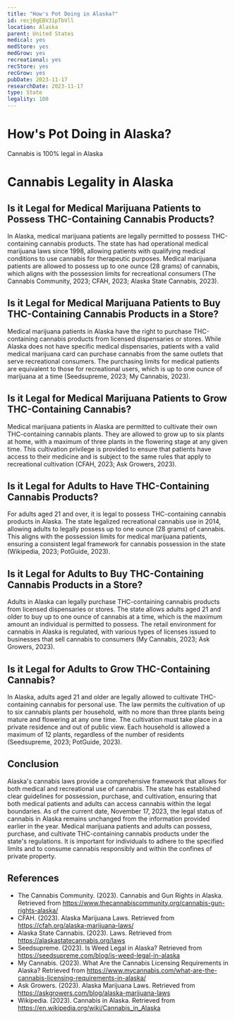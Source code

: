 ```yaml
---
title: "How's Pot Doing in Alaska?"
id: recj0gEBV31pTbVll
location: Alaska
parent: United States
medical: yes
medStore: yes
medGrow: yes
recreational: yes
recStore: yes
recGrow: yes
pubDate: 2023-11-17
researchDate: 2023-11-17
type: State
legality: 100
---
```


# How's Pot Doing in Alaska?

<p class="howsit">Cannabis is 100% legal in Alaska</p>

# Cannabis Legality in Alaska

## Is it Legal for Medical Marijuana Patients to Possess THC-Containing Cannabis Products?

In Alaska, medical marijuana patients are legally permitted to possess THC-containing cannabis products. The state has had operational medical marijuana laws since 1998, allowing patients with qualifying medical conditions to use cannabis for therapeutic purposes. Medical marijuana patients are allowed to possess up to one ounce (28 grams) of cannabis, which aligns with the possession limits for recreational consumers (The Cannabis Community, 2023; CFAH, 2023; Alaska State Cannabis, 2023).

## Is it Legal for Medical Marijuana Patients to Buy THC-Containing Cannabis Products in a Store?

Medical marijuana patients in Alaska have the right to purchase THC-containing cannabis products from licensed dispensaries or stores. While Alaska does not have specific medical dispensaries, patients with a valid medical marijuana card can purchase cannabis from the same outlets that serve recreational consumers. The purchasing limits for medical patients are equivalent to those for recreational users, which is up to one ounce of marijuana at a time (Seedsupreme, 2023; My Cannabis, 2023).

## Is it Legal for Medical Marijuana Patients to Grow THC-Containing Cannabis?

Medical marijuana patients in Alaska are permitted to cultivate their own THC-containing cannabis plants. They are allowed to grow up to six plants at home, with a maximum of three plants in the flowering stage at any given time. This cultivation privilege is provided to ensure that patients have access to their medicine and is subject to the same rules that apply to recreational cultivation (CFAH, 2023; Ask Growers, 2023).

## Is it Legal for Adults to Have THC-Containing Cannabis Products?

For adults aged 21 and over, it is legal to possess THC-containing cannabis products in Alaska. The state legalized recreational cannabis use in 2014, allowing adults to legally possess up to one ounce (28 grams) of cannabis. This aligns with the possession limits for medical marijuana patients, ensuring a consistent legal framework for cannabis possession in the state (Wikipedia, 2023; PotGuide, 2023).

## Is it Legal for Adults to Buy THC-Containing Cannabis Products in a Store?

Adults in Alaska can legally purchase THC-containing cannabis products from licensed dispensaries or stores. The state allows adults aged 21 and older to buy up to one ounce of cannabis at a time, which is the maximum amount an individual is permitted to possess. The retail environment for cannabis in Alaska is regulated, with various types of licenses issued to businesses that sell cannabis to consumers (My Cannabis, 2023; Ask Growers, 2023).

## Is it Legal for Adults to Grow THC-Containing Cannabis?

In Alaska, adults aged 21 and older are legally allowed to cultivate THC-containing cannabis for personal use. The law permits the cultivation of up to six cannabis plants per household, with no more than three plants being mature and flowering at any one time. The cultivation must take place in a private residence and out of public view. Each household is allowed a maximum of 12 plants, regardless of the number of residents (Seedsupreme, 2023; PotGuide, 2023).

## Conclusion

Alaska's cannabis laws provide a comprehensive framework that allows for both medical and recreational use of cannabis. The state has established clear guidelines for possession, purchase, and cultivation, ensuring that both medical patients and adults can access cannabis within the legal boundaries. As of the current date, November 17, 2023, the legal status of cannabis in Alaska remains unchanged from the information provided earlier in the year. Medical marijuana patients and adults can possess, purchase, and cultivate THC-containing cannabis products under the state's regulations. It is important for individuals to adhere to the specified limits and to consume cannabis responsibly and within the confines of private property.

## References

- The Cannabis Community. (2023). Cannabis and Gun Rights in Alaska. Retrieved from https://www.thecannabiscommunity.org/cannabis-gun-rights-alaska/
- CFAH. (2023). Alaska Marijuana Laws. Retrieved from https://cfah.org/alaska-marijuana-laws/
- Alaska State Cannabis. (2023). Laws. Retrieved from https://alaskastatecannabis.org/laws
- Seedsupreme. (2023). Is Weed Legal in Alaska? Retrieved from https://seedsupreme.com/blog/is-weed-legal-in-alaska
- My Cannabis. (2023). What Are the Cannabis Licensing Requirements in Alaska? Retrieved from https://www.mycannabis.com/what-are-the-cannabis-licensing-requirements-in-alaska/
- Ask Growers. (2023). Alaska Marijuana Laws. Retrieved from https://askgrowers.com/blog/alaska-marijuana-laws
- Wikipedia. (2023). Cannabis in Alaska. Retrieved from https://en.wikipedia.org/wiki/Cannabis_in_Alaska
